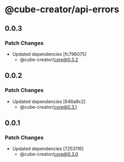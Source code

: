 # @cube-creator/api-errors

## 0.0.3

### Patch Changes

- Updated dependencies [fc796075]
  - @cube-creator/core@0.3.2

## 0.0.2

### Patch Changes

- Updated dependencies [646a9c2]
  - @cube-creator/core@0.3.1

## 0.0.1

### Patch Changes

- Updated dependencies [7253116]
  - @cube-creator/core@0.3.0
